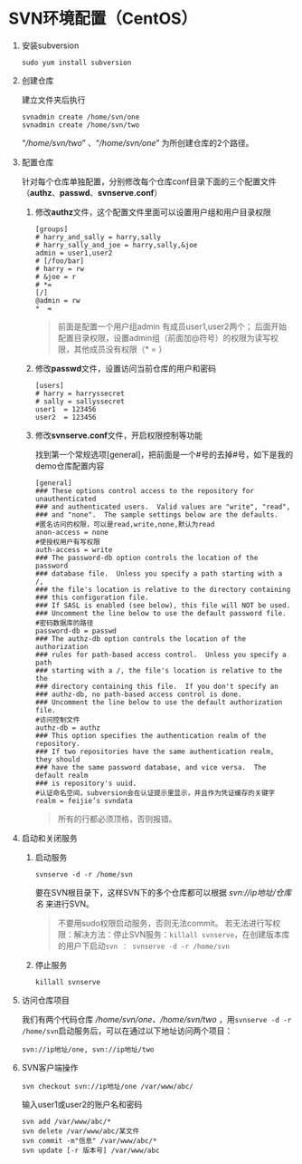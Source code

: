 # SVN环境配置（CentOS）

1. 安装subversion

    ```shell
    sudo yum install subversion
    ```
2. 创建仓库

	建立文件夹后执行

	```shell
    svnadmin create /home/svn/one
    svnadmin create /home/svn/two
    ```
	“*/home/svn/two*” 、“*/home/svn/one*” 为所创建仓库的2个路径。

3. 配置仓库

	针对每个仓库单独配置，分别修改每个仓库conf目录下面的三个配置文件（**authz**、**passwd**、**svnserve.conf**）
	1. 修改**authz**文件，这个配置文件里面可以设置用户组和用户目录权限

	    ```shell
        [groups]
        # harry_and_sally = harry,sally
        # harry_sally_and_joe = harry,sally,&joe
        admin = user1,user2
        # [/foo/bar]
        # harry = rw
        # &joe = r
        # *=
        [/]
        @admin = rw
        *  =
        ```

		>前面是配置一个用户组admin 有成员user1,user2两个；
		>后面开始配置目录权限，设置admin组（前面加@符号）的权限为读写权限，其他成员没有权限（* = ）
	2. 修改**passwd**文件，设置访问当前仓库的用户和密码

		```shell
		[users]
		# harry = harryssecret
		# sally = sallyssecret
		user1  = 123456
		user2  = 123456
		```
	3. 修改**svnserve.conf**文件，开启权限控制等功能

		找到第一个常规选项[general]，把前面是一个#号的去掉#号，如下是我的demo仓库配置内容

		```text
		[general]
		### These options control access to the repository for unauthenticated
		### and authenticated users.  Valid values are "write", "read",
		### and "none".  The sample settings below are the defaults.
		#匿名访问的权限，可以是read,write,none,默认为read
		anon-access = none
		#使授权用户有写权限
		auth-access = write
		### The password-db option controls the location of the password
		### database file.  Unless you specify a path starting with a /,
		### the file's location is relative to the directory containing
		### this configuration file.
		### If SASL is enabled (see below), this file will NOT be used.
		### Uncomment the line below to use the default password file.
		#密码数据库的路径
		password-db = passwd
		### The authz-db option controls the location of the authorization
		### rules for path-based access control.  Unless you specify a path
		### starting with a /, the file's location is relative to the the
		### directory containing this file.  If you don't specify an
		### authz-db, no path-based access control is done.
		### Uncomment the line below to use the default authorization file.
		#访问控制文件
		authz-db = authz
		### This option specifies the authentication realm of the repository.
		### If two repositories have the same authentication realm, they should
		### have the same password database, and vice versa.  The default realm
		### is repository's uuid.
		#认证命名空间，subversion会在认证提示里显示，并且作为凭证缓存的关键字
		realm = feijie’s svndata
		```

		>所有的行都必须顶格，否则报错。
4. 启动和关闭服务

	1. 启动服务

	    ```shell
        svnserve -d -r /home/svn
        ```
		要在SVN根目录下，这样SVN下的多个仓库都可以根据 *svn://ip地址/仓库名* 来进行SVN。

		>不要用sudo权限启动服务，否则无法commit。
		>若无法进行写权限：解决方法：停止SVN服务：`killall svnserve`，在创建版本库的用户下启动`svn ： svnserve -d -r /home/svn`
	2. 停止服务

	    ```shell
        killall svnserve
        ```
5. 访问仓库项目

	我们有两个代码仓库 */home/svn/one、/home/svn/two* ，用`svnserve -d -r /home/svn`启动服务后，可以在通过以下地址访问两个项目：

	`svn://ip地址/one, svn://ip地址/two`
6. SVN客户端操作

    ```shell
    svn checkout svn://ip地址/one	/var/www/abc/
    ```

	输入user1或user2的账户名和密码

	```shell
    svn add /var/www/abc/*
    svn delete /var/www/abc/某文件
    svn commit -m"信息" /var/www/abc/*
    svn update [-r 版本号] /var/www/abc
    ```